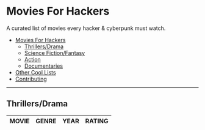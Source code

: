 # Movies For Hackers

A curated list of movies every hacker & cyberpunk must watch.

- [Movies For Hackers](#movies-for-hackers)
	- [Thrillers/Drama](#thrilles/drama)
	- [Science Fiction/Fantasy](#science-fiction/fantasy)
	- [Action](#action)
	- [Documentaries](#documentaries)
- [Other Cool Lists](#other-cool-lists)
- [Contributing](#contributing)

- - -

## Thrillers/Drama

| MOVIE																				   | GENRE					   | YEAR | RATING |
|--------------------------------------------------------------------------------------|---------------------------|------|--------|
